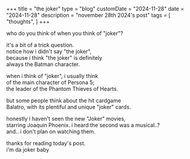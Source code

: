 +++
title = "the joker"
type = "blog"
customDate = "2024-11-28"
date = "2024-11-28"
description = "november 28th 2024's post"
tags = [
    "thoughts",
]
+++

who do you think of when you think of "joker"?

it's a bit of a trick question.\
notice how i didn't say "the joker",\
because i think "the joker" is definitely\
always the Batman character.

when i think of "joker", i usually think\
of the main character of Persona 5;\
the leader of the Phantom Thieves of Hearts.

but some people think about the hit cardgame\
Balatro, with its plentiful and unique "joker" cards.

honestly i haven't seen the new "Joker" movies,\
starring Joaquin Phoenix. i heard the second was a musical..?\
and.. i don't plan on watching them.

thanks for reading today's post.\
i'm da joker baby